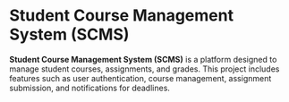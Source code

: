 # Student Course Management System (SCMS)

**Student Course Management System (SCMS)** is a platform designed to manage student courses, assignments, and grades. This project includes features such as user authentication, course management, assignment submission, and notifications for deadlines.
